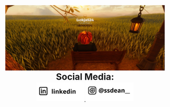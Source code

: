 <img src="image/robloc.jpg">
<h1 align="center" style="margin:0;">Social Media:</h1>
<p align="center" style="margin:0;">
  <a href="https://www.linkedin.com/in/mychild-dean-akhtar-ghani-b7aa822a4?utm_source=share&utm_campaign=share_via&utm_content=profile&utm_medium=android_app">
    <img src="image/1.png" width="30%" style="margin:0;">
  </a>
  <a href="https://www.instagram.com/ssdean__?igsh=YmN2bmpqZXdycXdi">
    <img src="image/2.png" width="30%" style="margin:0;">
  </a>
</p>
